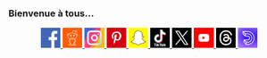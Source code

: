 ### Bienvenue à tous... 

<p align="center">

<a href="https://www.facebook.com/kduchevreuil/" target="_blank">
<img 
class="IMGlink"
src="./icones RS/facebook.png"
width= 7%/>
</a>

<a href="https://www.reddit.com/user/kduchevreuil/" target="_blank">
<img 
class="IMGlink"
src="./icones RS/reddit.png"
width= 7%/>
</a>

<a href="https://www.instagram.com/kduchevreuil/" target="_blank">
<img 
class="IMGlink"
src="./icones RS/instagram.png"
width= 7%/>
</a>

<a href="https://www.pinterest.fr/kduchevreuil" target="_blank">
<img 
class="IMGlink"
src="./icones RS/pinterest.png"
width= 7%/>
</a>

<a href="https://www.snapchat.com/add/kduchevreuil" target="_blank">
<img 
class="IMGlink"
src="./icones RS/snapchat.png"
width= 7%/>
</a>

<a href="https://www.tiktok.com/@kduchevreuil" target="_blank">
<img 
class="IMGlink"
src="./icones RS/tiktok.png"
width= 7%/>
</a>

<a href="https://twitter.com/kduchevreuil" target="_blank">
<img 
class="IMGlink"
src="./icones RS/twitter.png"
width= 7%/>
</a>

<a href="https://www.youtube.com/channel/UCbR7KQ-UTx8dznOkuC5TVfQ" target="_blank">
<img 
class="IMGlink"
src="./icones RS/youtube.png"
width= 7%/>
</a>

<a href="https://www.threads.net/@kduchevreuil" target="_blank">
<img 
class="IMGlink"
src="./icones RS/threads.png"
width= 7%/>
</a>

<a href="https://www.threads.net/@kduchevreuil" target="_blank">
<img 
class="IMGlink"
src="./icones RS/dailymotion.png"
width= 7%/>
</a>

</p>
